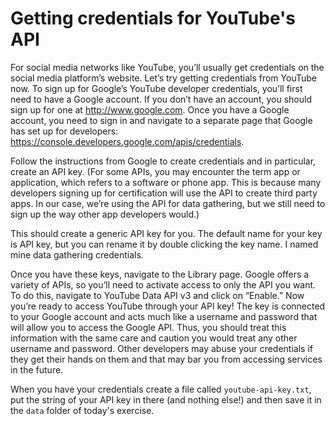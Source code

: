 # Getting credentials for YouTube's API

For social media networks like YouTube, you’ll usually get credentials on the social media platform’s website. Let’s try getting credentials from YouTube now. To sign up for Google’s YouTube developer credentials, you’ll first need to have a Google account. If you don’t have an account, you should sign up for one at http://www.google.com. Once you have a Google account, you need to sign in and navigate to a separate page that Google has set up for developers: https://console.developers.google.com/apis/credentials.

Follow the instructions from Google to create credentials and in particular, create an API key. (For some APIs, you may encounter the term app or application, which refers to a software or phone app. This is because many developers signing up for certification will use the API to create third party apps. In our case, we’re using the API for data gathering, but we still need to sign up the way other app developers would.)

This should create a generic API key for you. The default name for your key is API key, but you can rename it by double clicking the key name. I named mine data gathering credentials.

Once you have these keys, navigate to the Library page. Google offers a variety of APIs, so you’ll need to activate access to only the API you want. To do this, navigate to YouTube Data API v3 and click on “Enable.” Now you’re ready to access YouTube through your API key!
The key is connected to your Google account and acts much like a username and password that will allow you to access the Google API. Thus, you should treat this information with the same care and caution you would treat any other username and password. Other developers may abuse your credentials if they get their hands on them and that may bar you from accessing services in the future.

When you have your credentials create a file called `youtube-api-key.txt`, put the string of your API key in there (and nothing else!) and then save it in the `data` folder of today's exercise.  
